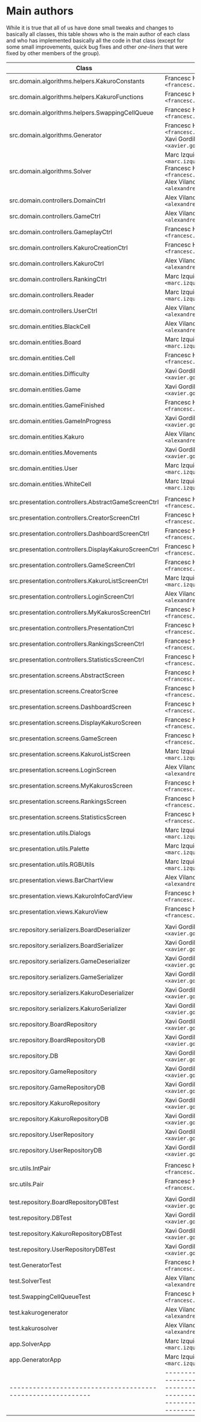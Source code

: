 # Main authors

While it is true that all of us have done small tweaks and changes to basically all classes, this table shows who is the main author of each class and who has implemented basically all the code in that class (except for some small improvements, quick bug fixes and other _one-liners_ that were fixed by other members of the group).

| Class                                                       | Author(s)                                                                                                                                                                                |
| ----------------------------------------------------------- | ---------------------------------------------------------------------------------------------------------------------------------------------------------------------------------------- |
| src.domain.algorithms.helpers.KakuroConstants               | Francesc Holly `<francesc.holly@estudiantat.fib.upc.edu>`                                                                                                                                |
| src.domain.algorithms.helpers.KakuroFunctions               | Francesc Holly `<francesc.holly@estudiantat.fib.upc.edu>`                                                                                                                                |
| src.domain.algorithms.helpers.SwappingCellQueue             | Francesc Holly `<francesc.holly@estudiantat.fib.upc.edu>`                                                                                                                                |
| src.domain.algorithms.Generator                             | Francesc Holly `<francesc.holly@estudiantat.fib.upc.edu>`<br/>Xavi Gordillo `<xavier.gordillo@estudiantat.fib.upc.edu>`                                                                  |
| src.domain.algorithms.Solver                                | Marc Izquierdo `<marc.izquierdo@estudiantat.fib.upc.edu>`<br/>Francesc Holly `<francesc.holly@estudiantat.fib.upc.edu>`<br/>Alex Vilanova `<alexandre.vilanova@estudiantat.fib.upc.edu>` |
| src.domain.controllers.DomainCtrl                           | Alex Vilanova `<alexandre.vilanova@estudiantat.fib.upc.edu>`                                                                                                                             |
| src.domain.controllers.GameCtrl                             | Alex Vilanova `<alexandre.vilanova@estudiantat.fib.upc.edu>`                                                                                                                             |
| src.domain.controllers.GameplayCtrl                         | Francesc Holly `<francesc.holly@estudiantat.fib.upc.edu>`                                                                                                                                |
| src.domain.controllers.KakuroCreationCtrl                   | Francesc Holly `<francesc.holly@estudiantat.fib.upc.edu>`                                                                                                                                |
| src.domain.controllers.KakuroCtrl                           | Alex Vilanova `<alexandre.vilanova@estudiantat.fib.upc.edu>`                                                                                                                             |
| src.domain.controllers.RankingCtrl                          | Marc Izquierdo `<marc.izquierdo@estudiantat.fib.upc.edu>`                                                                                                                                |
| src.domain.controllers.Reader                               | Marc Izquierdo `<marc.izquierdo@estudiantat.fib.upc.edu>`                                                                                                                                |
| src.domain.controllers.UserCtrl                             | Alex Vilanova `<alexandre.vilanova@estudiantat.fib.upc.edu>`                                                                                                                             |
| src.domain.entities.BlackCell                               | Alex Vilanova `<alexandre.vilanova@estudiantat.fib.upc.edu>`                                                                                                                             |
| src.domain.entities.Board                                   | Marc Izquierdo `<marc.izquierdo@estudiantat.fib.upc.edu>`                                                                                                                                |
| src.domain.entities.Cell                                    | Francesc Holly `<francesc.holly@estudiantat.fib.upc.edu>`                                                                                                                                |
| src.domain.entities.Difficulty                              | Xavi Gordillo `<xavier.gordillo@estudiantat.fib.upc.edu>`                                                                                                                                |
| src.domain.entities.Game                                    | Xavi Gordillo `<xavier.gordillo@estudiantat.fib.upc.edu>`                                                                                                                                |
| src.domain.entities.GameFinished                            | Francesc Holly `<francesc.holly@estudiantat.fib.upc.edu>`                                                                                                                                |
| src.domain.entities.GameInProgress                          | Xavi Gordillo `<xavier.gordillo@estudiantat.fib.upc.edu>`                                                                                                                                |
| src.domain.entities.Kakuro                                  | Alex Vilanova `<alexandre.vilanova@estudiantat.fib.upc.edu>`                                                                                                                             |
| src.domain.entities.Movements                               | Xavi Gordillo `<xavier.gordillo@estudiantat.fib.upc.edu>`                                                                                                                                |
| src.domain.entities.User                                    | Marc Izquierdo `<marc.izquierdo@estudiantat.fib.upc.edu>`                                                                                                                                |
| src.domain.entities.WhiteCell                               | Marc Izquierdo `<marc.izquierdo@estudiantat.fib.upc.edu>`                                                                                                                                |
|                                                             |                                                                                                                                                                                          |
| src.presentation.controllers.AbstractGameScreenCtrl         | Francesc Holly `<francesc.holly@estudiantat.fib.upc.edu>`                                                                                                                                |
| src.presentation.controllers.CreatorScreenCtrl              | Francesc Holly `<francesc.holly@estudiantat.fib.upc.edu>`                                                                                                                                |
| src.presentation.controllers.DashboardScreenCtrl            | Francesc Holly `<francesc.holly@estudiantat.fib.upc.edu>`                                                                                                                                |
| src.presentation.controllers.DisplayKakuroScreenCtrl        | Francesc Holly `<francesc.holly@estudiantat.fib.upc.edu>`                                                                                                                                |
| src.presentation.controllers.GameScreenCtrl                 | Francesc Holly `<francesc.holly@estudiantat.fib.upc.edu>`                                                                                                                                |
| src.presentation.controllers.KakuroListScreenCtrl           | Marc Izquierdo `<marc.izquierdo@estudiantat.fib.upc.edu>`                                                                                                                                |
| src.presentation.controllers.LoginScreenCtrl                | Alex Vilanova `<alexandre.vilanova@estudiantat.fib.upc.edu>`                                                                                                                             |
| src.presentation.controllers.MyKakurosScreenCtrl            | Francesc Holly `<francesc.holly@estudiantat.fib.upc.edu>`                                                                                                                                |
| src.presentation.controllers.PresentationCtrl               | Francesc Holly `<francesc.holly@estudiantat.fib.upc.edu>`                                                                                                                                |
| src.presentation.controllers.RankingsScreenCtrl             | Francesc Holly `<francesc.holly@estudiantat.fib.upc.edu>`                                                                                                                                |
| src.presentation.controllers.StatisticsScreenCtrl           | Francesc Holly `<francesc.holly@estudiantat.fib.upc.edu>`                                                                                                                                |
| src.presentation.screens.AbstractScreen                     | Francesc Holly `<francesc.holly@estudiantat.fib.upc.edu>`                                                                                                                                |
| src.presentation.screens.CreatorScree                       | Francesc Holly `<francesc.holly@estudiantat.fib.upc.edu>`                                                                                                                                |
| src.presentation.screens.DashboardScreen                    | Francesc Holly `<francesc.holly@estudiantat.fib.upc.edu>`                                                                                                                                |
| src.presentation.screens.DisplayKakuroScreen                | Francesc Holly `<francesc.holly@estudiantat.fib.upc.edu>`                                                                                                                                |
| src.presentation.screens.GameScreen                         | Francesc Holly `<francesc.holly@estudiantat.fib.upc.edu>`                                                                                                                                |
| src.presentation.screens.KakuroListScreen                   | Marc Izquierdo `<marc.izquierdo@estudiantat.fib.upc.edu>`                                                                                                                                |
| src.presentation.screens.LoginScreen                        | Alex Vilanova `<alexandre.vilanova@estudiantat.fib.upc.edu>`                                                                                                                             |
| src.presentation.screens.MyKakurosScreen                    | Francesc Holly `<francesc.holly@estudiantat.fib.upc.edu>`                                                                                                                                |
| src.presentation.screens.RankingsScreen                     | Francesc Holly `<francesc.holly@estudiantat.fib.upc.edu>`                                                                                                                                |
| src.presentation.screens.StatisticsScreen                   | Francesc Holly `<francesc.holly@estudiantat.fib.upc.edu>`                                                                                                                                |
| src.presentation.utils.Dialogs                              | Marc Izquierdo `<marc.izquierdo@estudiantat.fib.upc.edu>`                                                                                                                                |
| src.presentation.utils.Palette                              | Marc Izquierdo `<marc.izquierdo@estudiantat.fib.upc.edu>`                                                                                                                                |
| src.presentation.utils.RGBUtils                             | Marc Izquierdo `<marc.izquierdo@estudiantat.fib.upc.edu>`                                                                                                                                |
| src.presentation.views.BarChartView                         | Alex Vilanova `<alexandre.vilanova@estudiantat.fib.upc.edu>`                                                                                                                             |
| src.presentation.views.KakuroInfoCardView                   | Francesc Holly `<francesc.holly@estudiantat.fib.upc.edu>`                                                                                                                                |
| src.presentation.views.KakuroView                           | Francesc Holly `<francesc.holly@estudiantat.fib.upc.edu>`                                                                                                                                |
|                                                             |                                                                                                                                                                                          |
| src.repository.serializers.BoardDeserializer                | Xavi Gordillo `<xavier.gordillo@estudiantat.fib.upc.edu>`                                                                                                                                |
| src.repository.serializers.BoardSerializer                  | Xavi Gordillo `<xavier.gordillo@estudiantat.fib.upc.edu>`                                                                                                                                |
| src.repository.serializers.GameDeserializer                 | Xavi Gordillo `<xavier.gordillo@estudiantat.fib.upc.edu>`                                                                                                                                |
| src.repository.serializers.GameSerializer                   | Xavi Gordillo `<xavier.gordillo@estudiantat.fib.upc.edu>`                                                                                                                                |
| src.repository.serializers.KakuroDeserializer               | Xavi Gordillo `<xavier.gordillo@estudiantat.fib.upc.edu>`                                                                                                                                |
| src.repository.serializers.KakuroSerializer                 | Xavi Gordillo `<xavier.gordillo@estudiantat.fib.upc.edu>`                                                                                                                                |
| src.repository.BoardRepository                              | Xavi Gordillo `<xavier.gordillo@estudiantat.fib.upc.edu>`                                                                                                                                |
| src.repository.BoardRepositoryDB                            | Xavi Gordillo `<xavier.gordillo@estudiantat.fib.upc.edu>`                                                                                                                                |
| src.repository.DB                                           | Xavi Gordillo `<xavier.gordillo@estudiantat.fib.upc.edu>`                                                                                                                                |
| src.repository.GameRepository                               | Xavi Gordillo `<xavier.gordillo@estudiantat.fib.upc.edu>`                                                                                                                                |
| src.repository.GameRepositoryDB                             | Xavi Gordillo `<xavier.gordillo@estudiantat.fib.upc.edu>`                                                                                                                                |
| src.repository.KakuroRepository                             | Xavi Gordillo `<xavier.gordillo@estudiantat.fib.upc.edu>`                                                                                                                                |
| src.repository.KakuroRepositoryDB                           | Xavi Gordillo `<xavier.gordillo@estudiantat.fib.upc.edu>`                                                                                                                                |
| src.repository.UserRepository                               | Xavi Gordillo `<xavier.gordillo@estudiantat.fib.upc.edu>`                                                                                                                                |
| src.repository.UserRepositoryDB                             | Xavi Gordillo `<xavier.gordillo@estudiantat.fib.upc.edu>`                                                                                                                                |
|                                                             |                                                                                                                                                                                          |
| src.utils.IntPair                                           | Francesc Holly `<francesc.holly@estudiantat.fib.upc.edu>`                                                                                                                                |
| src.utils.Pair                                              | Francesc Holly `<francesc.holly@estudiantat.fib.upc.edu>`                                                                                                                                |
|                                                             |                                                                                                                                                                                          |
| test.repository.BoardRepositoryDBTest                       | Xavi Gordillo `<xavier.gordillo@estudiantat.fib.upc.edu>`                                                                                                                                |
| test.repository.DBTest                                      | Xavi Gordillo `<xavier.gordillo@estudiantat.fib.upc.edu>`                                                                                                                                |
| test.repository.KakuroRepositoryDBTest                      | Xavi Gordillo `<xavier.gordillo@estudiantat.fib.upc.edu>`                                                                                                                                |
| test.repository.UserRepositoryDBTest                        | Xavi Gordillo `<xavier.gordillo@estudiantat.fib.upc.edu>`                                                                                                                                |
| test.GeneratorTest                                          | Francesc Holly `<francesc.holly@estudiantat.fib.upc.edu>`                                                                                                                                |
| test.SolverTest                                             | Alex Vilanova `<alexandre.vilanova@estudiantat.fib.upc.edu>`                                                                                                                             |
| test.SwappingCellQueueTest                                  | Francesc Holly `<francesc.holly@estudiantat.fib.upc.edu>`                                                                                                                                |
| test.kakurogenerator                                        | Alex Vilanova `<alexandre.vilanova@estudiantat.fib.upc.edu>`                                                                                                                             |
| test.kakurosolver                                           | Alex Vilanova `<alexandre.vilanova@estudiantat.fib.upc.edu>`                                                                                                                             |
| app.SolverApp                                               | Marc Izquierdo `<marc.izquierdo@estudiantat.fib.upc.edu>`                                                                                                                                |
| app.GeneratorApp                                            | Marc Izquierdo `<marc.izquierdo@estudiantat.fib.upc.edu>`                                                                                                                                |
| ----------------------------------------------------------- | ---------------------------------------------------------------------------------------------------------------------------------------------------------------------------------------- |
